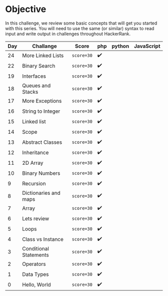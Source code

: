 # Objective

In this challenge, we review some basic concepts that will get you started with this series.
You will need to use the same (or similar) syntax to read input and write output in challenges throughout HackerRank.

| Day | Challange | Score | php | python | JavaScript |
|---|---|---|---|---|---|
| 24 | More Linked Lists | `score=30` | :heavy_check_mark: | | |
| 22 | Binary Search | `score=30` | :heavy_check_mark: | | |
| 19 | Interfaces | `score=30` | :heavy_check_mark: | | |
| 18 | Queues and Stacks | `score=30` | :heavy_check_mark: | | |
| 17 | More Exceptions | `score=30` | :heavy_check_mark: | | |
| 16 | String to Integer | `score=30` | :heavy_check_mark: | | |
| 15 | Linked list | `score=30` | :heavy_check_mark: | | |
| 14 | Scope | `score=30` | :heavy_check_mark: | | |
| 13 | Abstract Classes | `score=30` | :heavy_check_mark: | | |
| 12 | Inheritance | `score=30` | :heavy_check_mark: | | |
| 11 | 2D Array| `score=30` | :heavy_check_mark: | | |
| 10 | Binary Numbers | `score=30` | :heavy_check_mark: | | |
| 9 | Recursion | `score=30` | :heavy_check_mark: | | |
| 8 | Dictionaries and maps | `score=30` | :heavy_check_mark: | | |
| 7 | Array | `score=30` | :heavy_check_mark: | | |
| 6 | Lets review | `score=30` | :heavy_check_mark: | | |
| 5 | Loops | `score=30` | :heavy_check_mark: | | |
| 4 | Class vs Instance | `score=30` | :heavy_check_mark: | | |
| 3 | Conditional Statements | `score=30` | :heavy_check_mark: | | |
| 2 | Operators | `score=30` | :heavy_check_mark: | | |
| 1 | Data Types | `score=30` | :heavy_check_mark: | | |
| 0 | Hello, World | `score=30` | :heavy_check_mark: | | |
